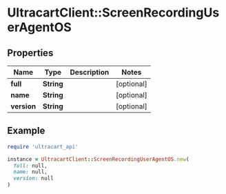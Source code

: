 # UltracartClient::ScreenRecordingUserAgentOS

## Properties

| Name | Type | Description | Notes |
| ---- | ---- | ----------- | ----- |
| **full** | **String** |  | [optional] |
| **name** | **String** |  | [optional] |
| **version** | **String** |  | [optional] |

## Example

```ruby
require 'ultracart_api'

instance = UltracartClient::ScreenRecordingUserAgentOS.new(
  full: null,
  name: null,
  version: null
)
```

